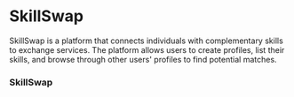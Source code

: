 # SkillSwap
SkillSwap is a platform that connects individuals with complementary skills to exchange services. The platform allows users to
create profiles, list their skills, and browse through other users' profiles to find potential matches.
### SkillSwap
